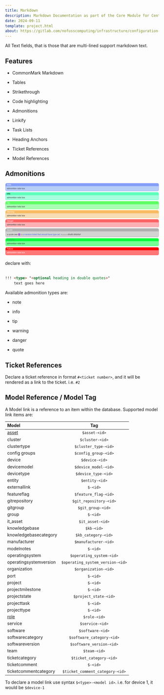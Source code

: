 ```yaml
---
title: Markdown
description: Markdown Documentation as part of the Core Module for Centurion ERP by No Fuss Computing
date: 2024-09-11
template: project.html
about: https://gitlab.com/nofusscomputing/infrastructure/configuration-management/centurion_erp
---
```


All Text fields, that is those that are multi-lined support markdown text.


## Features

- CommonMark Markdown

- Tables

- Strikethrough

- Code highlighting

- Admonitions

- Linkify

- Task Lists

- Heading Anchors

- Ticket References

- Model References


## Admonitions


![admonition example](../images/admonition-example.png)

declare with:

``` md

!!! <type> "<optional heading in double quotes>"
    text goes here

```

Available admonition types are:

- note

- info

- tip

- warning

- danger

- quote


## Ticket References

Declare a ticket reference in format `#<ticket number>`, and it will be rendered as a link to the ticket. i.e. `#2`


## Model Reference / Model Tag

A Model link is a reference to an item within the database. Supported model link items are:

| Model | Tag |
|:---|:---:|
| [asset](../accounting/asset.md) | `$asset-<id>` |
| cluster| `$cluster-<id>` |
| clustertype| `$cluster_type-<id>` |
| config groups| `$config_group-<id>` |
| device| `$device-<id>` |
| devicemodel| `$device_model-<id>` |
| devicetype| `$device_type-<id>` |
| entity | `$entity-<id>` |
| externallink| `$-<id>` |
| featureflag| `$feature_flag-<id>` |
| gitrepository| `$git_repository-<id>` |
| gitgroup| `$git_group-<id>` |
| group| `$-<id>` |
| it_asset | `$it_asset-<id>` |
| knowledgebase| `$kb-<id>` |
| knowledgebasecategory| `$kb_category-<id>` |
| manufacturer| `$manufacturer-<id>` |
| modelnotes| `$-<id>` |
| operatingsystem| `$operating_system-<id>` |
| operatingsystemversion| `$operating_system_version-<id>` |
| organization| `$organization-<id>` |
| port| `$-<id>` |
| project| `$-<id>` |
| projectmilestone| `$-<id>` |
| projectstate| `$project_state-<id>` |
| projecttask| `$-<id>` |
| projecttype| `$-<id>` |
| [role](../access/role.md)| `$role-<id>` |
| service| `$service-<id>` |
| software| `$software-<id>` |
| softwarecategory| `$software_category-<id>` |
| softwareversion| `$software_version-<id>` |
| team| `$team-<id>` |
| ticketcategory| `$ticket_category-<id>` |
| ticketcomment| `$-<id>` |
| ticketcommentcategory| `$ticket_comment_category-<id>` |

To declare a model link use syntax `$<type>-<model id>`. i.e. for device 1, it would be `$device-1`
